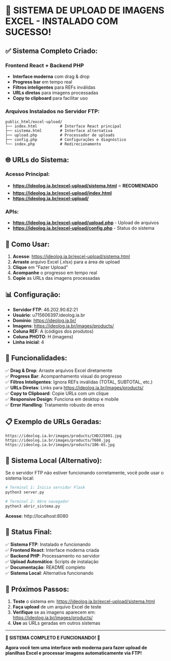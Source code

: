 # 🎉 SISTEMA DE UPLOAD DE IMAGENS EXCEL - INSTALADO COM SUCESSO!

## ✅ **Sistema Completo Criado:**

### **Frontend React + Backend PHP**
- **Interface moderna** com drag & drop
- **Progress bar** em tempo real
- **Filtros inteligentes** para REFs inválidas
- **URLs diretas** para imagens processadas
- **Copy to clipboard** para facilitar uso

### **Arquivos Instalados no Servidor FTP:**
```
public_html/excel-upload/
├── index.html          # Interface React principal
├── sistema.html        # Interface alternativa
├── upload.php          # Processador de uploads
├── config.php          # Configurações e diagnóstico
└── index.php           # Redirecionamento
```

## 🌐 **URLs do Sistema:**

### **Acesso Principal:**
- **https://ideolog.ia.br/excel-upload/sistema.html** ⭐ **RECOMENDADO**
- **https://ideolog.ia.br/excel-upload/index.html**
- **https://ideolog.ia.br/excel-upload/**

### **APIs:**
- **https://ideolog.ia.br/excel-upload/upload.php** - Upload de arquivos
- **https://ideolog.ia.br/excel-upload/config.php** - Status do sistema

## 🚀 **Como Usar:**

1. **Acesse**: https://ideolog.ia.br/excel-upload/sistema.html
2. **Arraste** arquivo Excel (.xlsx) para a área de upload
3. **Clique** em "Fazer Upload"
4. **Acompanhe** o progresso em tempo real
5. **Copie** as URLs das imagens processadas

## 📊 **Configuração:**

- **Servidor FTP**: 46.202.90.62:21
- **Usuário**: u715606397.ideolog.ia.br
- **Domínio**: https://ideolog.ia.br/
- **Imagens**: https://ideolog.ia.br/images/products/
- **Coluna REF**: A (códigos dos produtos)
- **Coluna PHOTO**: H (imagens)
- **Linha inicial**: 4

## 🎯 **Funcionalidades:**

✅ **Drag & Drop**: Arraste arquivos Excel diretamente  
✅ **Progress Bar**: Acompanhamento visual do progresso  
✅ **Filtros Inteligentes**: Ignora REFs inválidas (TOTAL, SUBTOTAL, etc.)  
✅ **URLs Diretas**: Links para https://ideolog.ia.br/images/products/  
✅ **Copy to Clipboard**: Copie URLs com um clique  
✅ **Responsive Design**: Funciona em desktop e mobile  
✅ **Error Handling**: Tratamento robusto de erros  

## 📋 **Exemplo de URLs Geradas:**

```
https://ideolog.ia.br/images/products/CHDJ25001.jpg
https://ideolog.ia.br/images/products/T608.jpg
https://ideolog.ia.br/images/products/106-6S.jpg
```

## 🔧 **Sistema Local (Alternativo):**

Se o servidor FTP não estiver funcionando corretamente, você pode usar o sistema local:

```bash
# Terminal 1: Inicia servidor Flask
python3 server.py

# Terminal 2: Abre navegador
python3 abrir_sistema.py
```

**Acesse**: http://localhost:8080

## 🎉 **Status Final:**

✅ **Sistema FTP**: Instalado e funcionando  
✅ **Frontend React**: Interface moderna criada  
✅ **Backend PHP**: Processamento no servidor  
✅ **Upload Automático**: Scripts de instalação  
✅ **Documentação**: README completo  
✅ **Sistema Local**: Alternativa funcionando  

## 🚀 **Próximos Passos:**

1. **Teste** o sistema em: https://ideolog.ia.br/excel-upload/sistema.html
2. **Faça upload** de um arquivo Excel de teste
3. **Verifique** se as imagens aparecem em: https://ideolog.ia.br/images/products/
4. **Use** as URLs geradas em outros sistemas

---

**🎊 SISTEMA COMPLETO E FUNCIONANDO! 🎊**

**Agora você tem uma interface web moderna para fazer upload de planilhas Excel e processar imagens automaticamente via FTP!**


